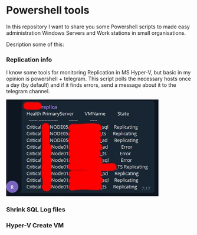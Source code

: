 # Powershell tools

In this repository I want to share you some Powershell scripts to made easy administration Windows Servers and Work stations in small organisations.

Desription some of this:

### Replication info
I know some tools for monitoring Replication in MS Hyper-V, but basic in my opinion is powershell + telegram.
This script polls the necessary hosts once a day (by default) and if it finds errors, send a message about it to the telegram channel.

![example message](/images/repl_nfo.jpg)

### Shrink SQL Log files

### Hyper-V Create VM
